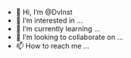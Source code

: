 - 👋 Hi, I’m @Dvlnst
- 👀 I’m interested in ...
- 🌱 I’m currently learning ...
- 💞️ I’m looking to collaborate on ...
- 📫 How to reach me ...

<!---
Dvlnst/Dvlnst is a ✨ special ✨ repository because its `README.md` (this file) appears on your GitHub profile.
You can click the Preview link to take a look at your changes.
--->
